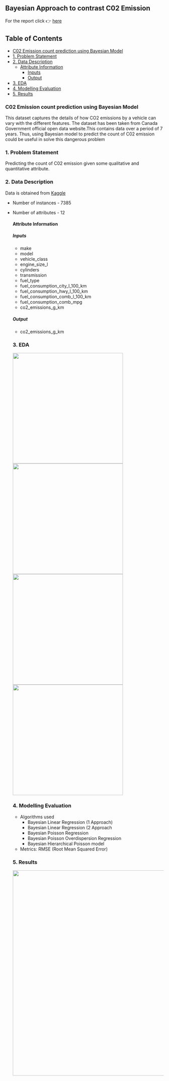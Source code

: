 ## Bayesian Approach to contrast C02 Emission
For the report click :point_right: [here](https://github.com/gabrielecola/BayesianApproach_CO2/blob/main/BayesianApproach_CO2.md)

## Table of Contents

 - [C02 Emission count prediction using Bayesian Model](#co2-emission-count-prediction-using-bayesian-model)
- [1. Problem Statement](#1-problem-statement)
- [2. Data Description](#2-data-description)
  * [Attribute Information](#attribute-information)
    + [Inputs](#inputs)
    + [Output](#output)
- [3. EDA](#3-eda)
- [4. Modelling Evaluation](#4-modelling-evaluation)
- [5. Results](#5-results)


### C02 Emission count prediction using Bayesian Model
This dataset captures the details of how CO2 emissions by a vehicle can vary with the different features. The dataset has been taken from Canada Government official open data website.This contains data over a period of 7 years. 
Thus, using Bayesian model to predict the count of C02 emission could be useful in solve this dangerous problem

### 1. Problem Statement
Predicting the count of C02 emission given some qualitative and quantitative attribute.

### 2. Data Description
Data is obtained from [Kaggle](https://www.kaggle.com/datasets/debajyotipodder/co2-emission-by-vehicles)

- Number of instances - 7385
- Number of attributes - 12

    #### Attribute Information
    ##### Inputs
    - make 
    - model
    - vehicle_class
    - engine_size_l
    - cylinders 
    - transmission 
    - fuel_type  
    - fuel_consumption_city_l_100_km
    - fuel_consumption_hwy_l_100_km
    - fuel_consumption_comb_l_100_km
    - fuel_consumption_comb_mpg  
    - co2_emissions_g_km 
    
    ##### Output
    - co2_emissions_g_km 
    
    ### 3. EDA

  <img src="https://user-images.githubusercontent.com/103529789/182400978-e70be261-d913-4856-8122-e87aa55efc17.png" width="350"/>
  <img src="https://user-images.githubusercontent.com/103529789/182402913-ff512d3c-f1b0-4f1d-982b-ae00efab2a1d.png" width="350"/> 
  <img src="https://user-images.githubusercontent.com/103529789/182401373-a11aec8c-ade4-4cd5-9bdd-aa580a4b9da1.png" width="350"/>
  <img src="https://user-images.githubusercontent.com/103529789/182402420-ec9ac32a-67f3-4d34-a605-38c9e4af3110.png" width="350"/> 


    ### 4. Modelling Evaluation
    
    - Algorithms used
        - Bayesian Linear Regression (1 Approach)
        - Bayesian Linear Regression (2 Approach
        - Bayesian Poisson Regression
        - Bayesian Poisson Overdispersion Regression
        - Bayesian Hierarchical Poisson model
    - Metrics:  RMSE (Root Mean Squared Error)

    ### 5. Results
    
  <img src="https://user-images.githubusercontent.com/103529789/179559461-ad7fa0e7-6f73-485d-b5b7-d58df658d66d.png" width="650"/>
    
